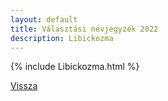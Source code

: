```yaml
---
layout: default
title: Választási névjegyzék 2022
description: Libickozma
---
```


{% include Libickozma.html %}

[Vissza](./)